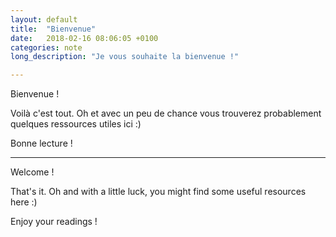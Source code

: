 ```yaml
---
layout: default
title:  "Bienvenue"
date:   2018-02-16 08:06:05 +0100
categories: note
long_description: "Je vous souhaite la bienvenue !"

---
```


Bienvenue !

Voilà c'est tout.
Oh et avec un peu de chance vous trouverez probablement quelques ressources utiles ici :)

Bonne lecture !

___

Welcome !

That's it.
Oh and with a little luck, you might find some useful resources here :)

Enjoy your readings !